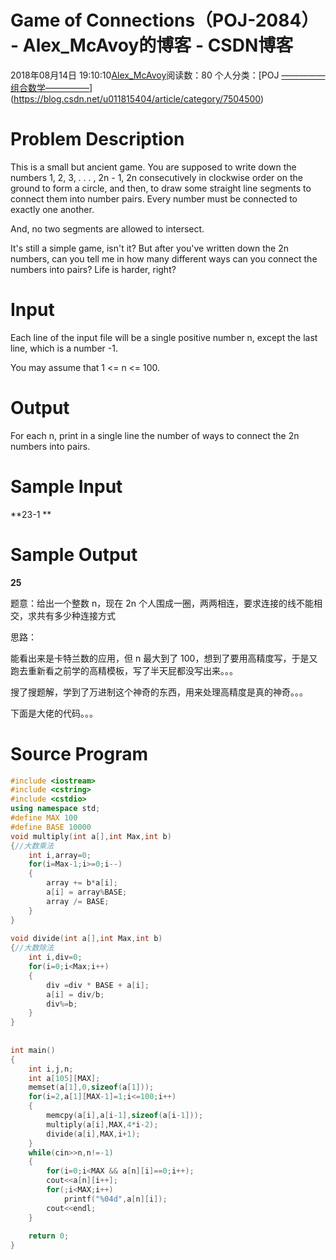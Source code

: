 # Game of Connections（POJ-2084） - Alex_McAvoy的博客 - CSDN博客





2018年08月14日 19:10:10[Alex_McAvoy](https://me.csdn.net/u011815404)阅读数：80
个人分类：[POJ																[—————组合数学—————](https://blog.csdn.net/u011815404/article/category/7900800)](https://blog.csdn.net/u011815404/article/category/7504500)








> 
# Problem Description

This is a small but ancient game. You are supposed to write down the numbers 1, 2, 3, . . . , 2n - 1, 2n consecutively in clockwise order on the ground to form a circle, and then, to draw some straight line segments to connect them into number pairs. Every number must be connected to exactly one another. 

And, no two segments are allowed to intersect. 

It's still a simple game, isn't it? But after you've written down the 2n numbers, can you tell me in how many different ways can you connect the numbers into pairs? Life is harder, right?

# **Input**

Each line of the input file will be a single positive number n, except the last line, which is a number -1.

You may assume that 1 <= n <= 100.

# Output

For each n, print in a single line the number of ways to connect the 2n numbers into pairs.

# Sample Input

**23-1 **

# Sample Output

**25**


题意：给出一个整数 n，现在 2n 个人围成一圈，两两相连，要求连接的线不能相交，求共有多少种连接方式

思路：

能看出来是卡特兰数的应用，但 n 最大到了 100，想到了要用高精度写，于是又跑去重新看之前学的高精模板，写了半天屁都没写出来。。。

搜了搜题解，学到了万进制这个神奇的东西，用来处理高精度是真的神奇。。。

下面是大佬的代码。。。

# Source Program

```cpp
#include <iostream>
#include <cstring>
#include <cstdio>
using namespace std;
#define MAX 100
#define BASE 10000
void multiply(int a[],int Max,int b)
{//大数乘法 
	int i,array=0;
	for(i=Max-1;i>=0;i--)
	{
		array += b*a[i];
		a[i] = array%BASE;
		array /= BASE;		
	}
}
 
void divide(int a[],int Max,int b)
{//大数除法 
	int i,div=0;
	for(i=0;i<Max;i++)
	{
		div =div * BASE + a[i];
		a[i] = div/b;
		div%=b;	
	}
}
 
 
int main()
{
	int i,j,n;
	int a[105][MAX];
	memset(a[1],0,sizeof(a[1]));
	for(i=2,a[1][MAX-1]=1;i<=100;i++)
	{
		memcpy(a[i],a[i-1],sizeof(a[i-1]));
		multiply(a[i],MAX,4*i-2);
		divide(a[i],MAX,i+1);
	}
	while(cin>>n,n!=-1)
	{
		for(i=0;i<MAX && a[n][i]==0;i++);
		cout<<a[n][i++];
		for(;i<MAX;i++)
			printf("%04d",a[n][i]);
		cout<<endl;
	}
	
	return 0;
}
```







